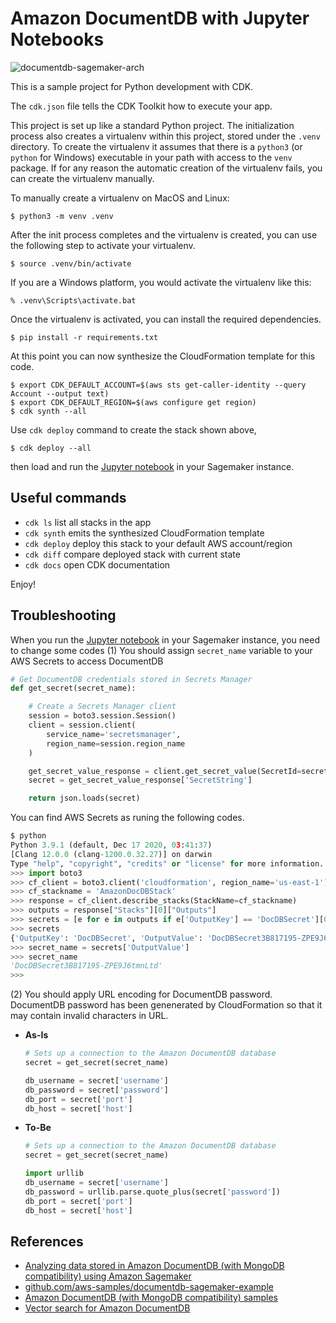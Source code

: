 # Amazon DocumentDB with Jupyter Notebooks

![documentdb-sagemaker-arch](documentdb-sagemaker-arch.svg)

This is a sample project for Python development with CDK.

The `cdk.json` file tells the CDK Toolkit how to execute your app.

This project is set up like a standard Python project.  The initialization
process also creates a virtualenv within this project, stored under the `.venv`
directory.  To create the virtualenv it assumes that there is a `python3`
(or `python` for Windows) executable in your path with access to the `venv`
package. If for any reason the automatic creation of the virtualenv fails,
you can create the virtualenv manually.

To manually create a virtualenv on MacOS and Linux:

```
$ python3 -m venv .venv
```

After the init process completes and the virtualenv is created, you can use the following
step to activate your virtualenv.

```
$ source .venv/bin/activate
```

If you are a Windows platform, you would activate the virtualenv like this:

```
% .venv\Scripts\activate.bat
```

Once the virtualenv is activated, you can install the required dependencies.

```
$ pip install -r requirements.txt
```

At this point you can now synthesize the CloudFormation template for this code.

```
$ export CDK_DEFAULT_ACCOUNT=$(aws sts get-caller-identity --query Account --output text)
$ export CDK_DEFAULT_REGION=$(aws configure get region)
$ cdk synth --all
```

Use `cdk deploy` command to create the stack shown above,

```
$ cdk deploy --all
```

then load and run the [Jupyter notebook](https://github.com/aws-samples/documentdb-sagemaker-example/blob/main/script.ipynb) in your Sagemaker instance.

## Useful commands

 * `cdk ls`          list all stacks in the app
 * `cdk synth`       emits the synthesized CloudFormation template
 * `cdk deploy`      deploy this stack to your default AWS account/region
 * `cdk diff`        compare deployed stack with current state
 * `cdk docs`        open CDK documentation

Enjoy!

## Troubleshooting

 When you run the [Jupyter notebook](https://github.com/aws-samples/documentdb-sagemaker-example/blob/main/script.ipynb) in your Sagemaker instance, you need to change some codes
 (1) You should assign `secret_name` variable to your AWS Secrets to access DocumentDB
  ```python
  # Get DocumentDB credentials stored in Secrets Manager
  def get_secret(secret_name):

      # Create a Secrets Manager client
      session = boto3.session.Session()
      client = session.client(
          service_name='secretsmanager',
          region_name=session.region_name
      )

      get_secret_value_response = client.get_secret_value(SecretId=secret_name)
      secret = get_secret_value_response['SecretString']

      return json.loads(secret)
  ```

 You can find AWS Secrets as runing the following codes.
  ```python
  $ python
  Python 3.9.1 (default, Dec 17 2020, 03:41:37)
  [Clang 12.0.0 (clang-1200.0.32.27)] on darwin
  Type "help", "copyright", "credits" or "license" for more information.
  >>> import boto3
  >>> cf_client = boto3.client('cloudformation', region_name='us-east-1')
  >>> cf_stackname = 'AmazonDocDBStack'
  >>> response = cf_client.describe_stacks(StackName=cf_stackname)
  >>> outputs = response["Stacks"][0]["Outputs"]
  >>> secrets = [e for e in outputs if e['OutputKey'] == 'DocDBSecret'][0]
  >>> secrets
  {'OutputKey': 'DocDBSecret', 'OutputValue': 'DocDBSecret3B817195-ZPE9J6tmnLtd', 'ExportName': 'DocDBSecret'}
  >>> secret_name = secrets['OutputValue']
  >>> secret_name
  'DocDBSecret3B817195-ZPE9J6tmnLtd'
  >>>
  ```
 (2) You should apply URL encoding for DocumentDB password. DocumentDB password has been genenerated by CloudFormation so that it may contain invalid characters in URL.
  + **As-Is**
    ```python
    # Sets up a connection to the Amazon DocumentDB database
    secret = get_secret(secret_name)

    db_username = secret['username']
    db_password = secret['password']
    db_port = secret['port']
    db_host = secret['host']
    ```

  + **To-Be**
    ```python
    # Sets up a connection to the Amazon DocumentDB database
    secret = get_secret(secret_name)

    import urllib
    db_username = secret['username']
    db_password = urllib.parse.quote_plus(secret['password'])
    db_port = secret['port']
    db_host = secret['host']
    ```

## References

 - [Analyzing data stored in Amazon DocumentDB (with MongoDB compatibility) using Amazon Sagemaker](https://aws.amazon.com/blogs/machine-learning/analyzing-data-stored-in-amazon-documentdb-with-mongodb-compatibility-using-amazon-sagemaker/)
 - [github.com/aws-samples/documentdb-sagemaker-example](https://github.com/aws-samples/documentdb-sagemaker-example)
 - [Amazon DocumentDB (with MongoDB compatibility) samples](https://github.com/aws-samples/amazon-documentdb-samples/)
 - [Vector search for Amazon DocumentDB](https://docs.aws.amazon.com/documentdb/latest/developerguide/vector-search.html)
